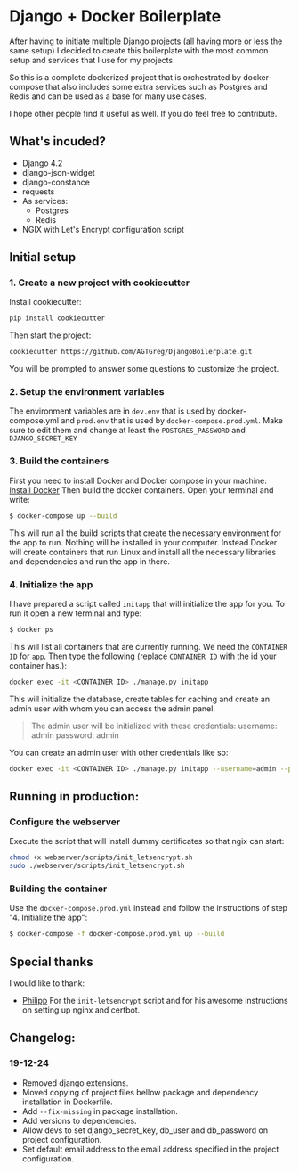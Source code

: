# Django + Docker Boilerplate
After having to initiate multiple Django projects (all having more or less the same setup) I decided to create this boilerplate with the most common setup and services that I use for my projects.

So this is a complete dockerized project that is orchestrated by docker-compose that also includes some extra services such as Postgres and Redis and can be used as a base for many use cases.

I hope other people find it useful as well. If you do feel free to contribute.

## What's incuded?
-   Django 4.2
-   django-json-widget
-   django-constance
-   requests
-   As services:
    -   Postgres
    -   Redis
-   NGIX with Let's Encrypt configuration script

## Initial setup
### 1. Create a new project with cookiecutter
Install cookiecutter:
```bash
pip install cookiecutter
```
Then start the project:
```bash
cookiecutter https://github.com/AGTGreg/DjangoBoilerplate.git
```
You will be prompted to answer some questions to customize the project.

### 2. Setup the environment variables
The environment variables are in `dev.env` that is used by docker-compose.yml and `prod.env` that is used by `docker-compose.prod.yml`.
Make sure to edit them and change at least the `POSTGRES_PASSWORD` and `DJANGO_SECRET_KEY`

### 3. Build the containers
First you need to install Docker and Docker compose in your machine:
[Install Docker](https://docs.docker.com/engine/install/)
Then build the docker containers. Open your terminal and write:
```bash
$ docker-compose up --build
```
This will run all the build scripts that create the necessary environment for the app to run. Nothing will be installed in your computer. Instead Docker will create containers that run Linux and install all the necessary libraries and dependencies and run the app in there.

### 4. Initialize the app
I have prepared a script called `initapp` that will initialize the app for you. To run it open a new terminal and type:
```bash
$ docker ps
```
This will list all containers that are currently running. We need the `CONTAINER ID` for `app`.
Then type the following (replace `CONTAINER ID` with the id your container has.):
```bash
docker exec -it <CONTAINER ID> ./manage.py initapp
```
This will initialize the database, create tables for caching and create an admin user with whom you can access the admin panel.
> The admin user will be initialized with these credentials:
> username: admin
> password: admin

You can create an admin user with other credentials like so:
```bash
docker exec -it <CONTAINER ID> ./manage.py initapp --username=admin --password=mysuperstrongpassword
```

## Running in production:
### Configure the webserver
Execute the script that will install dummy certificates so that ngix can start:
```bash
chmod +x webserver/scripts/init_letsencrypt.sh
sudo ./webserver/scripts/init_letsencrypt.sh
```

### Building the container
Use the `docker-compose.prod.yml` instead and follow the instructions of step "4. Initialize the app":
```bash
$ docker-compose -f docker-compose.prod.yml up --build
```

## Special thanks
I would like to thank:
- [Philipp](https://github.com/wmnnd) For the `init-letsencrypt` script and for his awesome instructions on setting up nginx and certbot.


## Changelog:
### 19-12-24
- Removed django extensions.
- Moved copying of project files bellow package and dependency installation in Dockerfile.
- Add `--fix-missing` in package installation.
- Add versions to dependencies.
- Allow devs to set django_secret_key, db_user and db_password on project configuration.
- Set default email address to the email address specified in the project configuration.